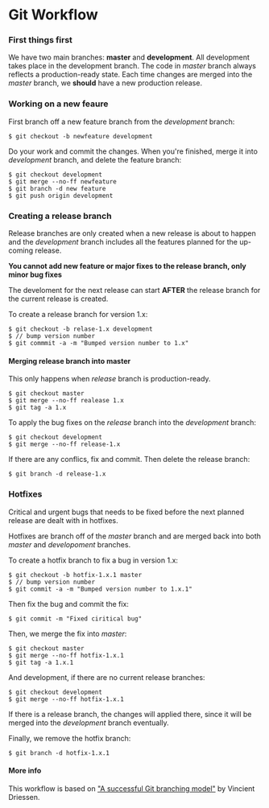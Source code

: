 # Git Workflow


### First things first

We have two main branches: **master** and **development**. All development takes place in the development branch. The code in *master* branch always reflects a production-ready state. Each time changes are merged into the *master* branch, we **should** have a new production release. 


### Working on a new feaure

First branch off a new feature branch from the *development* branch:

```
$ git checkout -b newfeature development
```
Do your work and commit the changes. When you're finished, merge it into *development* branch, and delete the feature branch:

```
$ git checkout development
$ git merge --no-ff newfeature
$ git branch -d new feature
$ git push origin development
```

### Creating a release branch

Release branches are only created when a new release is about to happen and the *development* branch includes all the features planned for the up-coming release.

**You cannot add new feature or major fixes to the release branch, only minor bug fixes**

The develoment for the next release can start **AFTER** the release branch for the current release is created.

To create a release branch for version 1.x:

```
$ git checkout -b relase-1.x development
$ // bump version number
$ git commmit -a -m "Bumped version number to 1.x"
```

#### Merging release branch into master

This only happens when *release* branch is production-ready.

```
$ git checkout master
$ git merge --no-ff realease 1.x
$ git tag -a 1.x
```

To apply the bug fixes on the *release* branch into the *development* branch:

```
$ git checkout development
$ git merge --no-ff release-1.x
```

If there are any conflics, fix and commit. Then delete the release branch:

```
$ git branch -d release-1.x
```
### Hotfixes

Critical and urgent bugs that needs to be fixed before the next planned release are dealt with in hotfixes.

Hotfixes are branch off of the *master* branch and are merged back into both *master* and *developoment* branches.

To create a hotfix branch to fix a bug in version 1.x:

```
$ git checkout -b hotfix-1.x.1 master
$ // bump version number
$ git commit -a -m "Bumped version number to 1.x.1"
```

Then fix the bug and commit the fix:

```
$ git commit -m "Fixed ciritical bug"
```

Then, we merge the fix into *master*:

```
$ git checkout master
$ git merge --no-ff hotfix-1.x.1
$ git tag -a 1.x.1
```

And development, if there are no current release branches:

```
$ git checkout development
$ git merge --no-ff hotfix-1.x.1
```

If there is a release branch, the changes will applied there, since it will be merged into the *development* branch eventually.

Finally, we remove the hotfix branch:

```
$ git branch -d hotfix-1.x.1
```

#### More info

This workflow is based on ["A successful Git branching model"](http://nvie.com/posts/a-successful-git-branching-model) by Vincient Driessen.







